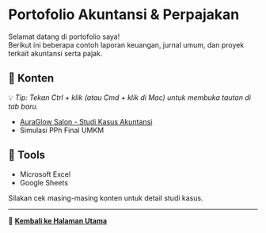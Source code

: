# Portofolio Akuntansi & Perpajakan

Selamat datang di portofolio saya!  
Berikut ini beberapa contoh laporan keuangan, jurnal umum, dan proyek terkait akuntansi serta pajak.

## 📁 Konten

💡 *Tip: Tekan Ctrl + klik (atau Cmd + klik di Mac) untuk membuka tautan di tab baru.*

- [AuraGlow Salon - Studi Kasus Akuntansi](https://github.com/ninanina19/Akuntansi-Tax-Portofolio/blob/main/AuraGlow%20Salon.md)
- Simulasi PPh Final UMKM

## 📌 Tools
- Microsoft Excel
- Google Sheets

Silakan cek masing-masing konten untuk detail studi kasus.

---

🔗 [**Kembali ke Halaman Utama**](https://github.com/ninanina19)  
